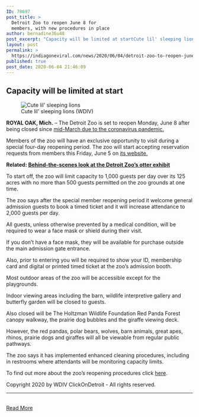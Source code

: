 ```yaml
---
ID: 78697
post_title: >
  Detroit Zoo to reopen June 8 for
  members, with new procedures in place
author: bernadine36u48
post_excerpt: "Capacity will be limited at startCute lil' sleeping lions (WDIV)ROYAL OAK, Mich. – The Detroit Zoo is set to reopen Monday, June 8 after being closed since mid-March due to the coronavirus pandemic.Members of the zoo will have an exclusive opportunity to visit during a special four-day reopening period. The zoo will start accepting reservation&hellip;"
layout: post
permalink: >
  https://indiagoneviral.com/news/2020/06/04/detroit-zoo-to-reopen-june-8-for-members-with-new-procedures-in-place/78697/bernadine36u48/
published: true
post_date: 2020-06-04 21:46:09
---
```

<section><main itemprop="mainContentOfPage" itemscope="" role="main"><section></section><section itemprop="articleBody" itemscope="" itemtype="http://schema.org/Article"><article><h2>Capacity will be limited at start</h2><figure><img alt="Cute lil' sleeping lions" src="http://www.clickondetroit.com/pf/resources/images/shared/placeholder.svg?d=164"></img><figcaption>Cute lil' sleeping lions <span>(WDIV)</span></figcaption></figure><section itemprop="articleBody"><p class=""><strong>ROYAL OAK, Mich.</strong> – The Detroit Zoo is set to reopen Monday, June 8 after being closed since <a href="https://www.clickondetroit.com/news/local/2020/03/16/detroit-zoo-closing-to-public-amid-coronavirus-covid-19-concerns/" target="_blank" rel="noopener noreferrer">mid-March due to the coronavirus pandemic.</a></p><p class="">Members of the zoo will have an exclusive opportunity to visit during a special four-day reopening period. The zoo will start accepting reservation requests from members this Friday, June 5 on <a href="https://detroitzoo.org/" target="_blank" rel="noopener noreferrer">its website.</a></p><p class=""><b>Related: </b><a href="https://www.clickondetroit.com/features/2020/03/18/watch-behind-the-scenes-look-at-the-detroit-zoos-otter-exhibit/" target="_blank" rel="noopener noreferrer"><b>Behind-the-scenes look at the Detroit Zoo’s otter exhibit</b></a></p><p class="">To start off, the zoo will limit capacity to 1,000 guests per day over its 125 acres with no more than 500 guests permitted on the zoo grounds at one time.</p><p class="">The zoo says after the special member reopening period it welcome general admission guests to book a timed ticket and it will increase attendance to 2,000 guests per day.</p><p class="">All guests, unless otherwise prevented by a medical condition, will be required to wear a face mask or shield during their visit.</p><p class="">If you don’t have a face mask, they will be available for purchase outside the main admission gate entrance.</p><p class="">Also, prior to entering you will be required to show your ID, membership card and digital or printed timed ticket at the zoo’s admission booth.</p><p class="">Most outdoor areas of the zoo will be accessible except for the playgrounds.</p><p class="">Indoor viewing areas including the barn, wildlife interpretive gallery and butterfly garden will be closed to guests.</p><p class="">Also closed will be The Holtzman Wildlife Foundation Red Panda Forest canopy walkway, the prairie dog bubbles and the giraffe viewing deck.</p><p class="">However, the red pandas, polar bears, wolves, barn animals, great apes, rhinos, prairie dogs and giraffes will all be viewable from regular public pathways.</p><p class="">The zoo says it has implemented enhanced cleaning procedures, including in restrooms where attendants will be monitoring capacity limits.</p><p class="">To find out more about the zoo’s reopening procedures click <a href="https://detroitzoo.org/health/" target="_blank" rel="noopener noreferrer">here</a>.</p></section><p>Copyright 2020 by WDIV ClickOnDetroit - All rights reserved.</p><hr></hr></article></section><section></section></main></section><br/><a href="https://www.clickondetroit.com/news/local/2020/06/04/detroit-zoo-to-reopen-for-members-with-new-procedures-in-place/" class="button purchase" rel="nofollow noopener noreferrer" target="_blank">Read More</a>